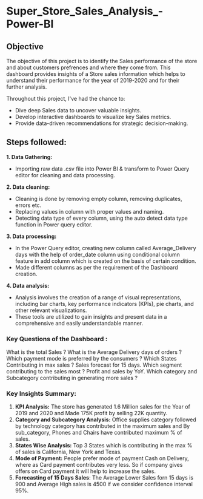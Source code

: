 # Super_Store_Sales_Analysis_-Power-BI

## Objective

The objective of this project is to identify the Sales performance of the store and about customers prefrences and where they come from.
This dashboard provides insights of a Store sales information which helps to understand their performance for the year of 2019-2020 and for their further analysis.

Throughout this project, I've had the chance to:

- Dive deep Sales data to uncover valuable insights.
- Develop interactive dashboards to visualize key Sales metrics.
- Provide data-driven recommendations for strategic decision-making.

## Steps followed:

**1. Data Gathering:** 
  - Importing raw data .csv file into Power BI & transform to Power Query editor for cleaning and data processing.
          
**2. Data cleaning:**
  - Cleaning is done by removing empty column, removing duplicates, errors etc.
  - Replacing values in column with proper values and naming.
  - Detecting data type of every column, using the auto detect data type function in Power query editor.
          
**3. Data processing:**
  - In the Power Query editor, creating new column called Average_Delivery days with the help of order_date column using conditional column feature in add column which is created on the basis of certain condition.
  - Made different columns as per the requirement of the Dashboard creation.
          
**4. Data analysis:**
  - Analysis involves the creation of a range of visual representations, including bar charts, key performance indicators (KPIs), pie charts, and other relevant visualizations.
  - These tools are utilized to gain insights and present data in a comprehensive and easily understandable manner.

### Key Questions of the Dashboard :

What is the total Sales ?
What is the Average Delivery days of orders ?
Which payment mode is preferred by the consumers ?
Which States Contributing in max sales ?
Sales forecast for 15 days.
Which segment contributing to the sales most ?
Profit and sales by YoY.
Which category and Subcategory contributing in generating more sales ?
 
### Key Insights Summary:

1. **KPI Analysis:** The store has generated 1.6 Million sales for the Year of 2019 and 2020 and Made 175K profit by selling 22K quantity.
2. **Category and Subcategory Analysis:** Office supplies category followed by technology category has contributed in the maximum sales and By sub_category, Phones and Chairs have contributed maximum % of sales.
3. **States Wise Analysis:** Top 3 States which is contributing in the max % of sales is California, New York and Texas.
4. **Mode of Payment:** People prefer mode of payment Cash on Delivery, where as Card payment contributes very less. So if company gives offers on Card payment it will help to increase the sales.
5. **Forecasting of 15 Days Sales**: The Average Lower Sales forn 15 days is 900 and Average High sales is 4500 if we consider confidence interval 95%.

